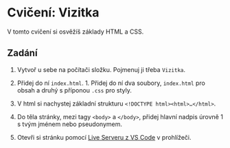 # Cvičení: Vizitka

V tomto cvičení si osvěžíš základy HTML a CSS.

## Zadání

1. Vytvoř u sebe na počítači složku. Pojmenuj ji třeba `Vizitka`.

1. Přidej do ní `index.html`.                  1. Přidej do ní dva soubory, `index.html` pro obsah a druhý s příponou `.css` pro styly.

1. V html si nachystej základní strukturu `<!DOCTYPE html><html>…</html>`.

1. Do těla stránky, mezi tagy `<body>` a `</body>`, přidej hlavní nadpis úrovně 1 s tvým jménem nebo pseudonymem.

1. Otevři si stránku pomocí [Live Serveru z VS Code](https://marketplace.visualstudio.com/items?itemName=ritwickdey.LiveServer) v prohlížeči.
